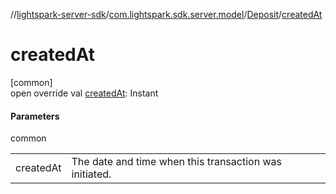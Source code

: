 //[lightspark-server-sdk](../../../index.md)/[com.lightspark.sdk.server.model](../index.md)/[Deposit](index.md)/[createdAt](created-at.md)

# createdAt

[common]\
open override val [createdAt](created-at.md): Instant

#### Parameters

common

| | |
|---|---|
| createdAt | The date and time when this transaction was initiated. |

